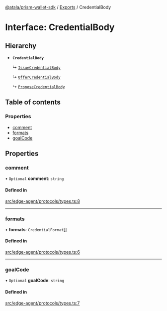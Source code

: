 [@atala/prism-wallet-sdk](../README.md) / [Exports](../modules.md) / CredentialBody

# Interface: CredentialBody

## Hierarchy

- **`CredentialBody`**

  ↳ [`IssueCredentialBody`](IssueCredentialBody.md)

  ↳ [`OfferCredentialBody`](OfferCredentialBody.md)

  ↳ [`ProposeCredentialBody`](ProposeCredentialBody.md)

## Table of contents

### Properties

- [comment](CredentialBody.md#comment)
- [formats](CredentialBody.md#formats)
- [goalCode](CredentialBody.md#goalcode)

## Properties

### comment

• `Optional` **comment**: `string`

#### Defined in

[src/edge-agent/protocols/types.ts:8](https://github.com/input-output-hk/atala-prism-wallet-sdk-ts/blob/47ec1c8/src/edge-agent/protocols/types.ts#L8)

___

### formats

• **formats**: `CredentialFormat`[]

#### Defined in

[src/edge-agent/protocols/types.ts:6](https://github.com/input-output-hk/atala-prism-wallet-sdk-ts/blob/47ec1c8/src/edge-agent/protocols/types.ts#L6)

___

### goalCode

• `Optional` **goalCode**: `string`

#### Defined in

[src/edge-agent/protocols/types.ts:7](https://github.com/input-output-hk/atala-prism-wallet-sdk-ts/blob/47ec1c8/src/edge-agent/protocols/types.ts#L7)
